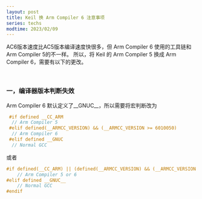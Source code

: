 ```yaml
---
layout: post
title: Keil 换 Arm Compiler 6 注意事项
series: techs
modtime: 2023/02/09
---
```


AC6版本速度比AC5版本编译速度快很多，但 Arm Compiler 6 使用的工具链和 Arm Compiler 5的不一样。
所以，将 Keil 的 Arm Compiler 5 换成 Arm Compiler 6，需要有以下的更改。  

<br />

### 一，编译器版本判断失效

 Arm Compiler 6 默认定义了__GNUC__，所以需要将宏判断改为
```c
 #if defined __CC_ARM
  // Arm Compiler 5
 #elif defined(__ARMCC_VERSION) && (__ARMCC_VERSION >= 6010050)
  // Arm Compiler 6
 #elif defined __GNUC
  // Normal GCC
```
 或者
```c
#if defined(__CC_ARM) || (defined(__ARMCC_VERSION) && (__ARMCC_VERSION >= 6010050))
    // Arm Compiler 5 or 6
#elif defined __GNUC__
    // Normal GCC
#endif
```
